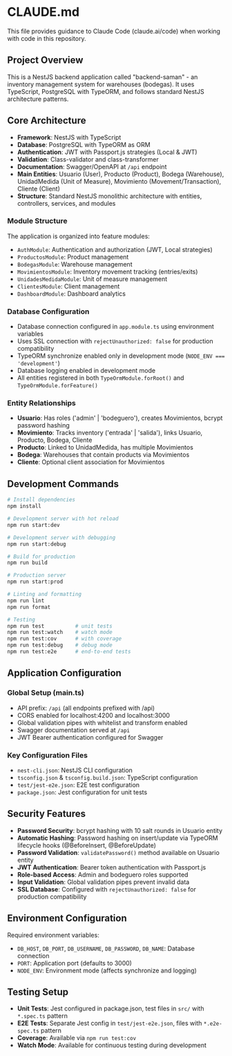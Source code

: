 # CLAUDE.md

This file provides guidance to Claude Code (claude.ai/code) when working with code in this repository.

## Project Overview

This is a NestJS backend application called "backend-saman" - an inventory management system for warehouses (bodegas). It uses TypeScript, PostgreSQL with TypeORM, and follows standard NestJS architecture patterns.

## Core Architecture

- **Framework**: NestJS with TypeScript
- **Database**: PostgreSQL with TypeORM as ORM
- **Authentication**: JWT with Passport.js strategies (Local & JWT)
- **Validation**: Class-validator and class-transformer
- **Documentation**: Swagger/OpenAPI at `/api` endpoint
- **Main Entities**: Usuario (User), Producto (Product), Bodega (Warehouse), UnidadMedida (Unit of Measure), Movimiento (Movement/Transaction), Cliente (Client)
- **Structure**: Standard NestJS monolithic architecture with entities, controllers, services, and modules

### Module Structure
The application is organized into feature modules:
- `AuthModule`: Authentication and authorization (JWT, Local strategies)
- `ProductosModule`: Product management
- `BodegasModule`: Warehouse management
- `MovimientosModule`: Inventory movement tracking (entries/exits)
- `UnidadesMedidaModule`: Unit of measure management
- `ClientesModule`: Client management
- `DashboardModule`: Dashboard analytics

### Database Configuration
- Database connection configured in `app.module.ts` using environment variables
- Uses SSL connection with `rejectUnauthorized: false` for production compatibility
- TypeORM synchronize enabled only in development mode (`NODE_ENV === 'development'`)
- Database logging enabled in development mode
- All entities registered in both `TypeOrmModule.forRoot()` and `TypeOrmModule.forFeature()`

### Entity Relationships
- **Usuario**: Has roles ('admin' | 'bodeguero'), creates Movimientos, bcrypt password hashing
- **Movimiento**: Tracks inventory ('entrada' | 'salida'), links Usuario, Producto, Bodega, Cliente
- **Producto**: Linked to UnidadMedida, has multiple Movimientos
- **Bodega**: Warehouses that contain products via Movimientos
- **Cliente**: Optional client association for Movimientos

## Development Commands

```bash
# Install dependencies
npm install

# Development server with hot reload
npm run start:dev

# Development server with debugging
npm run start:debug

# Build for production
npm run build

# Production server
npm run start:prod

# Linting and formatting
npm run lint
npm run format

# Testing
npm run test          # unit tests
npm run test:watch    # watch mode
npm run test:cov      # with coverage
npm run test:debug    # debug mode
npm run test:e2e      # end-to-end tests
```

## Application Configuration

### Global Setup (main.ts)
- API prefix: `/api` (all endpoints prefixed with /api)
- CORS enabled for localhost:4200 and localhost:3000
- Global validation pipes with whitelist and transform enabled
- Swagger documentation served at `/api`
- JWT Bearer authentication configured for Swagger

### Key Configuration Files
- `nest-cli.json`: NestJS CLI configuration
- `tsconfig.json` & `tsconfig.build.json`: TypeScript configuration
- `test/jest-e2e.json`: E2E test configuration
- `package.json`: Jest configuration for unit tests

## Security Features

- **Password Security**: bcrypt hashing with 10 salt rounds in Usuario entity
- **Automatic Hashing**: Password hashing on insert/update via TypeORM lifecycle hooks (@BeforeInsert, @BeforeUpdate)
- **Password Validation**: `validatePassword()` method available on Usuario entity
- **JWT Authentication**: Bearer token authentication with Passport.js
- **Role-based Access**: Admin and bodeguero roles supported
- **Input Validation**: Global validation pipes prevent invalid data
- **SSL Database**: Configured with `rejectUnauthorized: false` for production compatibility

## Environment Configuration

Required environment variables:
- `DB_HOST`, `DB_PORT`, `DB_USERNAME`, `DB_PASSWORD`, `DB_NAME`: Database connection
- `PORT`: Application port (defaults to 3000)
- `NODE_ENV`: Environment mode (affects synchronize and logging)

## Testing Setup

- **Unit Tests**: Jest configured in package.json, test files in `src/` with `*.spec.ts` pattern
- **E2E Tests**: Separate Jest config in `test/jest-e2e.json`, files with `*.e2e-spec.ts` pattern
- **Coverage**: Available via `npm run test:cov`
- **Watch Mode**: Available for continuous testing during development